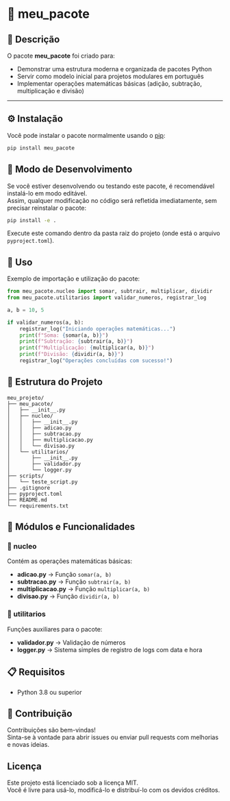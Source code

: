 # 🧮 meu_pacote

## 📘 Descrição  

O pacote **meu_pacote** foi criado para:  
- Demonstrar uma estrutura moderna e organizada de pacotes Python  
- Servir como modelo inicial para projetos modulares em português  
- Implementar operações matemáticas básicas (adição, subtração, multiplicação e divisão)  

---

## ⚙️ Instalação  

Você pode instalar o pacote normalmente usando o [pip](https://pip.pypa.io/en/stable/):  

```bash
pip install meu_pacote
```

## 🧩 Modo de Desenvolvimento

Se você estiver desenvolvendo ou testando este pacote, é recomendável instalá-lo em modo editável.  
Assim, qualquer modificação no código será refletida imediatamente, sem precisar reinstalar o pacote:

```bash
pip install -e .
```

Execute este comando dentro da pasta raiz do projeto (onde está o arquivo `pyproject.toml`).

## 🧠 Uso

Exemplo de importação e utilização do pacote:

```python
from meu_pacote.nucleo import somar, subtrair, multiplicar, dividir
from meu_pacote.utilitarios import validar_numeros, registrar_log

a, b = 10, 5

if validar_numeros(a, b):
    registrar_log("Iniciando operações matemáticas...")
    print(f"Soma: {somar(a, b)}")
    print(f"Subtração: {subtrair(a, b)}")
    print(f"Multiplicação: {multiplicar(a, b)}")
    print(f"Divisão: {dividir(a, b)}")
    registrar_log("Operações concluídas com sucesso!")
```

## 📂 Estrutura do Projeto

```
meu_projeto/
├── meu_pacote/
│   ├── __init__.py
│   ├── nucleo/
│   │   ├── __init__.py
│   │   ├── adicao.py
│   │   ├── subtracao.py
│   │   ├── multiplicacao.py
│   │   └── divisao.py
│   └── utilitarios/
│       ├── __init__.py
│       ├── validador.py
│       └── logger.py
├── scripts/
│   └── teste_script.py
├── .gitignore
├── pyproject.toml
├── README.md
└── requirements.txt
```

## 🧩 Módulos e Funcionalidades

### 🔹 nucleo

Contém as operações matemáticas básicas:

- **adicao.py** → Função `somar(a, b)`
- **subtracao.py** → Função `subtrair(a, b)`
- **multiplicacao.py** → Função `multiplicar(a, b)`
- **divisao.py** → Função `dividir(a, b)`

### 🔹 utilitarios

Funções auxiliares para o pacote:

- **validador.py** → Validação de números
- **logger.py** → Sistema simples de registro de logs com data e hora

## 📋 Requisitos

- Python 3.8 ou superior

## 🤝 Contribuição

Contribuições são bem-vindas!  
Sinta-se à vontade para abrir issues ou enviar pull requests com melhorias e novas ideias.

## Licença

Este projeto está licenciado sob a licença MIT.  
Você é livre para usá-lo, modificá-lo e distribuí-lo com os devidos créditos.